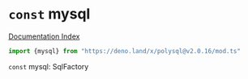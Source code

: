 # `const` mysql

[Documentation Index](../README.md)

```ts
import {mysql} from "https://deno.land/x/polysql@v2.0.16/mod.ts"
```

`const` mysql: SqlFactory

